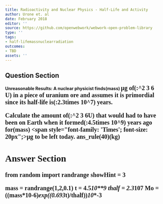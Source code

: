 ```yaml
---
title: Radioactivity and Nuclear Physics - Half-Life and Activity
author: Urone et. al
date: February 2018
editor: ''
source: https://github.com/openwebwork/webwork-open-problem-library
type: ''
tags:
- half-lifemassnuclearradiation
outcomes:
- TBD
assets: ''
---
```


## Question Section 

<b>
<b>Unreasonable Results:<b> A nuclear physicist finds(mass) <span style="font-family: 'Times'; font-size: 20px";>&mu;g<span> of(:^2 3 6 U) in a piece of uranium ore and assumes it is primordial since its half-life is(:2.3times 10^7) years.
 
Calculate the amount of(:^2 3 6U) that would had to have been on Earth when it formed(:4.5times 10^9) years ago for(mass) <span style="font-family: 'Times'; font-size: 20px";>&mu;g<span> to be left today. 
ans_rule(40)(kg)


## Answer Section

from random import randrange
showHint = 3

mass = randrange(1,2,0.1)
t = 4.5*10**9
thalf = 2.3*10**7
Mo = ((mass*10**-6)*exp((0.693*t)/thalf))*10**-3